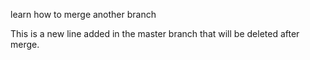learn how to merge another branch

This is a new line added in the master branch that will be deleted after merge.